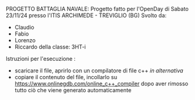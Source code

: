 PROGETTO BATTAGLIA NAVALE:
Progetto fatto per l'OpenDay di Sabato 23/11/24 presso l'ITIS ARCHIMEDE - TREVIGLIO (BG)
Svolto da:
- Claudio
- Fabio
- Lorenzo
- Riccardo
della classe: 3HT-i

Istruzioni per l'esecuzione : 

- scaricare il file, aprirlo con un compilatore di file c++
 *in alternativa*
- copiare il contenuto del file, incollarlo su https://www.onlinegdb.com/online_c++_compiler dopo aver rimosso tutto ciò che viene generato automaticamente
